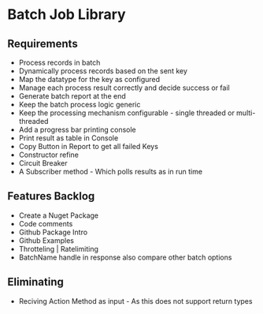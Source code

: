# Batch Job Library


## Requirements
- Process records in batch
- Dynamically process records based on the sent key 
- Map the datatype for the key as configured
- Manage each process result correctly and decide success or fail
- Generate batch report at the end
- Keep the batch process logic generic
- Keep the processing mechanism configurable - single threaded or multi-threaded
- Add a progress bar printing console
- Print result as table in Console
- Copy Button in Report to get all failed Keys
- Constructor refine 
- Circuit Breaker
- A Subscriber method - Which polls results as in run time

## Features Backlog 
- Create a Nuget Package
- Code comments
- Github Package Intro 
- Github Examples
- Throtteling | Ratelimiting 
- BatchName handle in response also compare other batch options

## Eliminating 
- Reciving Action Method as input - As this does not support return types
